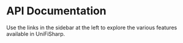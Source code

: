 # API Documentation

Use the links in the sidebar at the left to explore the various features available in UniFiSharp.